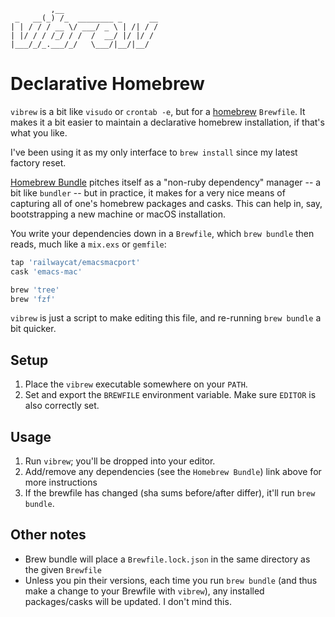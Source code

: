 ```
         ,__
 _   __(_) /_  ________ _      __
| | / / / __ \/ ___/ _ \ | /| / /
| |/ / / /_/ / /  /  __/ |/ |/ / 
|___/_/_.___/_/   \___/|__/|__/
```

# Declarative Homebrew

`vibrew` is a bit like `visudo` or `crontab -e`, but for a
[homebrew](https://brew.sh) `Brewfile`. It makes it a bit easier to maintain a
declarative homebrew installation, if that's what you like.

I've been using it as my only interface to `brew install` since my latest
factory reset.

[Homebrew Bundle](https://github.com/Homebrew/homebrew-bundle) pitches itself as
a "non-ruby dependency" manager -- a bit like `bundler` -- but in practice, it
makes for a very nice means of capturing all of one's homebrew packages and
casks. This can help in, say, bootstrapping a new machine or macOS installation.

You write your dependencies down in a `Brewfile`, which `brew bundle` then
reads, much like a `mix.exs` or `gemfile`:

``` ruby
tap 'railwaycat/emacsmacport'
cask 'emacs-mac'

brew 'tree'
brew 'fzf'
```

`vibrew` is just a script to make editing this file, and re-running `brew
bundle` a bit quicker.

## Setup

1. Place the `vibrew` executable somewhere on your `PATH`.
1. Set and export the `BREWFILE` environment variable. Make sure `EDITOR` is
   also correctly set.


## Usage

1. Run `vibrew`; you'll be dropped into your editor.
1. Add/remove any dependencies (see the `Homebrew Bundle`) link above for more
   instructions
1. If the brewfile has changed (sha sums before/after differ), it'll run `brew
   bundle`.
   
   
## Other notes
- Brew bundle will place a `Brewfile.lock.json` in the same directory as the
  given `Brewfile`
- Unless you pin their versions, each time you run `brew bundle` (and thus make
  a change to your Brewfile with `vibrew`), any installed packages/casks will be
  updated. I don't mind this.
